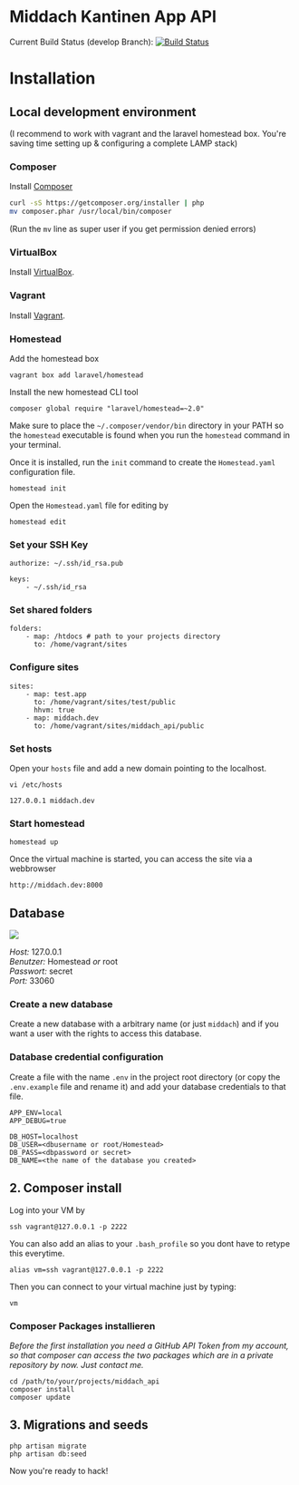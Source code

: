Middach Kantinen App API
========================

Current Build Status (develop Branch): [![Build Status](https://travis-ci.org/7MinDev/middach_api.svg?branch=develop)](https://travis-ci.org/7MinDev/middach_api)

# Installation

## Local development environment

(I recommend to work with vagrant and the laravel homestead box. You're saving time setting up & configuring a complete LAMP stack)

### Composer

Install [Composer]()

```bash
curl -sS https://getcomposer.org/installer | php
mv composer.phar /usr/local/bin/composer
```

(Run the `mv` line as super user if you get permission denied errors)

### VirtualBox
Install [VirtualBox](https://www.virtualbox.org/wiki/Downloads). 

### Vagrant
Install [Vagrant](http://www.vagrantup.com/downloads.html).

### Homestead

Add the homestead box

`vagrant box add laravel/homestead`

Install the new homestead CLI tool

`composer global require "laravel/homestead=~2.0"`

Make sure to place the `~/.composer/vendor/bin` directory in your PATH so the `homestead` executable is found when you run the `homestead` command in your terminal.

Once it is installed, run the `init` command to create the `Homestead.yaml` configuration file.

`homestead init`

Open the `Homestead.yaml` file for editing by

`homestead edit`

### Set your SSH Key

```
authorize: ~/.ssh/id_rsa.pub

keys:
    - ~/.ssh/id_rsa
```

### Set shared folders

```
folders:
    - map: /htdocs # path to your projects directory
      to: /home/vagrant/sites
```

### Configure sites

```
sites:
    - map: test.app
      to: /home/vagrant/sites/test/public
      hhvm: true
    - map: middach.dev
      to: /home/vagrant/sites/middach_api/public
```

### Set hosts

Open your `hosts` file and add a new domain pointing to the localhost.

```
vi /etc/hosts
```

```
127.0.0.1 middach.dev
```

### Start homestead

```
homestead up
```

Once the virtual machine is started, you can access the site via a webbrowser

`http://middach.dev:8000`

## Database

![](http://new.tinygrab.com/3f6ff94c6d7b165373151b858f4d8a246ad77527b0.png)

*Host:* 127.0.0.1  
*Benutzer:* Homestead _or_ root  
*Passwort:* secret  
*Port:* 33060  

### Create a new database

Create a new database with a arbitrary name (or just `middach`) and if you want a user with the rights to access this database.

### Database credential configuration

Create a file with the name `.env` in the project root directory (or copy the `.env.example` file and rename it) 
and add your database credentials to that file.


```
APP_ENV=local
APP_DEBUG=true

DB_HOST=localhost
DB_USER=<dbusername or root/Homestead>
DB_PASS=<dbpassword or secret>
DB_NAME=<the name of the database you created>
```

## 2. Composer install

Log into your VM by

```
ssh vagrant@127.0.0.1 -p 2222
```

You can also add an alias to your `.bash_profile` so you dont have to retype this everytime.  

```
alias vm=ssh vagrant@127.0.0.1 -p 2222
``` 

Then you can connect to your virtual machine just by typing:

```
vm
```

### Composer Packages installieren

_Before the first installation you need a GitHub API Token from my account, so that composer can access the two packages which are in a private repository by now. Just contact me._

```
cd /path/to/your/projects/middach_api
composer install
composer update
```


## 3. Migrations and seeds

```
php artisan migrate  
php artisan db:seed  
```


Now you're ready to hack!
